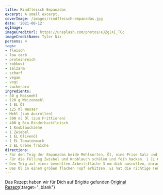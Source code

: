 ```yaml
---
title: Rindfleisch Empanadas
excerpt: A small excerpt.
coverImage: /images/rindfleisch-empanadas.jpg
date: '2021-08-12'
ogImage:
imageCreditUrl: https://unsplash.com/photos/eJZgJXI_TCc
imageCreditName: Tyler Nix
persons: 4
tags:
- fleisch
- low carb
- proteinreich
- rohkost
- salzarm
- scharf
- vegan
- vegi
- zuckerarm
ingredients:
- 80 g Maismehl
- 120 g Weizenmehl
- 1 EL Öl
- 125 ml Wasser
- Mehl (zum Ausrollen)
- 500 ml Öl (zum Frittieren)
- 400 g Bio-Rinderhackfleisch
- 1 Knoblauchzehe
- 1 Zwiebel
- 1 EL Olivenöl
- 1 EL Tomatenmark
- 2 EL Crème fraîche
directions:
- Für den Teig der Empanadas beide Mehlsorten, Öl, eine Prise Salz und Wasser zu einem glatten Teig verkneten. Gut abgedeckt für etwa 1 Stunde kalt stellen.
- Für die Füllung Zwiebel und Knoblauch schälen und fein hacken. 1 EL Öl in einer Pfanne erhitzen, Zwiebel- und Knoblauchwürfel darin kurz anbraten. Tomatenmark unterrühren und etwa 1 Minute braten. Hackfleisch dazugeben und etwa 10 Minuten krümelig anbraten. Dabei mit Salz und Pfeffer würzen. Anschließend die Crème fraîche unterrühren.
- Den Teig auf einer bemehlten Arbeitsfläche 3 mm dick ausrollen, daraus etwa 20 Taler (Ø 7 cm) ausstechen. Auf jeden gut 1 TL Füllung geben. Teigränder mit etwas Wasser bestreichen. Teig zur Hälfte über die Füllung klappen und die Ränder gut zusammendrücken.
- Das Öl in einem großen flachen Topf erhitzen. Es hat die richtige Temperatur, wenn von einem ins heiße Öl getauchten Holzlöffelstiel kleine Bläschen aufsteigen. Empanadas portionsweise im heißen Öl etwa 5-10 Minuten goldgelb frittieren. Mit einer Schaumkelle aus dem Öl heben und auf Küchenkrepp abtropfen lassen. Heiße Empanadas am besten sofort servieren.
---
```

Das Rezept haben wir für Dich auf Brigitte gefunden [Original Rezept](
https://www.brigitte.de/rezepte/empanadas-mit-hackfleisch-11664514.html){:target="_blank"}